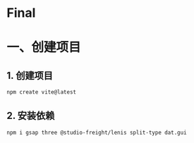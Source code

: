 # Final 

# 一、创建项目

## 1. 创建项目
```bash
npm create vite@latest
```

## 2. 安装依赖
```bash
npm i gsap three @studio-freight/lenis split-type dat.gui
```

